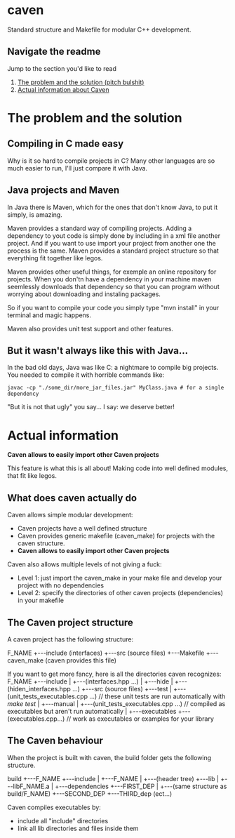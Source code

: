 # caven
Standard structure and Makefile for modular C++ development.

## Navigate the readme
Jump to the section you'd like to read
1. [The problem and the solution (pitch bulshit)](#the-problem-and-the-solution)
2. [Actual information about Caven](#actual-information)

# The problem and the solution

## Compiling in C made easy

Why is it so hard to compile projects in C? Many other languages are so much easier to run, I'll just compare it with Java.

## Java projects and Maven

In Java there is Maven, which for the ones that don't know Java, to put it simply, is amazing. 

Maven provides a standard way of compiling projects.
Adding a dependency to yout code is simply done by including in a xml file another project. And if you want to use import your project from another one the process is the same. Maven provides a standard project structure so that everything fit together like legos. 

Maven provides other useful things, for exemple an online repository for projects. When you don'tn have a dependency in your machine maven seemlessly downloads that dependency so that you can program without worrying about downloading and instaling packages.

So if you want to compile your code you simply type "mvn install" in your terminal and magic happens.

Maven also provides unit test support and other features.


## But it wasn't always like this with Java...

In the bad old days, Java was like C: a nightmare to compile big projects. You needed to compile it with horrible commands like:

```shell
javac -cp "./some_dir/more_jar_files.jar" MyClass.java # for a single dependency
```
"But it is not that ugly" you say... I say: we deserve better!

# Actual information

**Caven allows to easily import other Caven projects**

This feature is what this is all about! Making code into well defined modules, that fit like legos.

## What does caven actually do
Caven allows simple modular development:
 - Caven projects have a well defined structure
 - Caven provides generic makefile (caven_make) for projects with the caven structure.
 - **Caven allows to easily import other Caven projects**

Caven also allows multiple levels of not giving a fuck:
 - Level 1: just import the caven_make in your make file and develop your project with no dependencies
 - Level 2: specify the directories of other caven projects (dependencies) in your makefile

## The Caven project structure

A caven project has the following structure:

F_NAME
+---include (interfaces)
+---src     (source files)
+---Makefile
+---caven_make (caven provides this file)

If you want to get more fancy, here is all the directories caven recognizes:
F_NAME
+---include
|   +---(interfaces.hpp ...)
|   +---hide
|       +--- (hiden_interfaces.hpp ...)
+---src (source files)
+---test
|   +---(unit_tests_executables.cpp ...)      // these unit tests are run automatically with *make test*
|   +---manual
|       +---(unit_tests_executables.cpp ...)  // compiled as executables but aren't run automatically
|
+---executables
    +--- (executables.cpp...)                 // work as executables or examples for your library



## The Caven behaviour
When the project is built with caven, the build folder gets the following structure.

build
+---F_NAME
   +---include
   |  +---F_NAME
   |     +---(header tree)
   +---lib
   |  +---libF_NAME.a
   |
   +---dependencies
      +---FIRST_DEP
      |  +---(same structure as build/F_NAME)
      +---SECOND_DEP
      +---THIRD_dep
      (ect...)

Caven compiles executables by:
 - include all "include" directories
 - link all lib directories and files inside them


   

